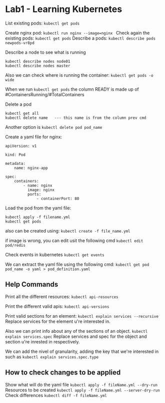 # Lab1 - Learning Kubernetes

List existing pods: `kubectl get pods`

Create nginx pod: `kubectl run nginx --image=nginx `
Check again the existing pods: `kubectl get pods`
Describe a pods: `kubectl describe pods newpods-vr8pd`

Describe a node to see what is running

```
kubectl describe nodes node01
kubectl describe nodes master
```

Also we can check where is running the container: `kubectl get pods -o wide`

When we run `kubectl get pods` the column READY is made up of #ContainersRunning/#TotalContainers

Delete a pod

```
kubectl get all
kubectl delete name   --- this name is from the column prev cmd
```

Another option is `kubectl delete pod pod_name`


Create a yaml file for nginx:

```
apiVersion: v1

kind: Pod

metadata:
    name: nginx-app

spec:
    containers:
        - name: nginx
          image: nginx
          ports:
              - containerPort: 80
```


Load the pod from the yaml file:

```
kubectl apply -f filename.yml
kubectl get pods
```

also can be created using: `kubectl create -f file_name.yml`

if image is wrong, you can edit usit the following cmd `kubectl edit pod/redis`

Check events in kubernetes `kubectl get events`

We can extract the yaml file using the following cmd: `kubectl get pod pod_name -o yaml > pod_definition.yaml`


## Help Commands

Print all the different resources: `kubectl api-resources`

Print the different valid apis: `kubectl api-versions`

Print valid sections for an element: `kubectl explain services --recursive` Replace services for the element u're interested in.

Also we can print info about any of the sections of an object. `kubectl explain services.spec` Replace services and spec for the object and section u're inrested in
respectively.

We can add the nivel of granularity, adding the key that we're interested in such as `kubectl explain services.spec.type`

## How to check changes to be applied

Show what will do the yaml file `kubectl apply -f fileName.yml --dry-run`
Resources to be created `kubectl apply -f fileName.yml --server-dry-run`
Check differences `kubectl diff -f fileName.yml`

